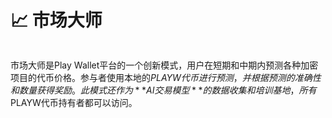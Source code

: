 # 📈 市场大师

<figure><img src="../../../.gitbook/assets/DALL·E 2023-04-03 19.45.07 - 以数字艺术的风格，一个男人在抽象背景上手里拿着第一名的奖牌.png" alt=""><figcaption></figcaption></figure>

市场大师是Play Wallet平台的一个创新模式，用户在短期和中期内预测各种加密项目的代币价格。参与者使用本地的$PLAYW代币进行预测，并根据预测的准确性和数量获得奖励。此模式还作为**AI交易模型**的数据收集和培训基地，所有$PLAYW代币持有者都可以访问。

